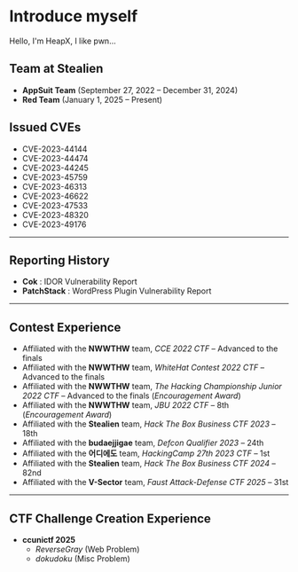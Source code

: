 # Introduce myself
Hello, I'm HeapX, I like pwn...

## Team at Stealien
- **AppSuit Team** (September 27, 2022 – December 31, 2024)  
- **Red Team** (January 1, 2025 – Present)  

## Issued CVEs
- CVE-2023-44144  
- CVE-2023-44474  
- CVE-2023-44245  
- CVE-2023-45759  
- CVE-2023-46313  
- CVE-2023-46622  
- CVE-2023-47533  
- CVE-2023-48320  
- CVE-2023-49176  

---

## Reporting History
- **Cok** : IDOR Vulnerability Report  
- **PatchStack** : WordPress Plugin Vulnerability Report  

---

## Contest Experience
- Affiliated with the **NWWTHW** team, *CCE 2022 CTF* – Advanced to the finals  
- Affiliated with the **NWWTHW** team, *WhiteHat Contest 2022 CTF* – Advanced to the finals  
- Affiliated with the **NWWTHW** team, *The Hacking Championship Junior 2022 CTF* – Advanced to the finals (*Encouragement Award*)  
- Affiliated with the **NWWTHW** team, *JBU 2022 CTF* – 8th (*Encouragement Award*)  
- Affiliated with the **Stealien** team, *Hack The Box Business CTF 2023* – 18th  
- Affiliated with the **budaejjigae** team, *Defcon Qualifier 2023* – 24th  
- Affiliated with the **어디에도** team, *HackingCamp 27th 2023 CTF* – 1st  
- Affiliated with the **Stealien** team, *Hack The Box Business CTF 2024* – 82nd  
- Affiliated with the **V-Sector** team, *Faust Attack-Defense CTF 2025* – 31st  

---

## CTF Challenge Creation Experience
- **ccunictf 2025**
  - *ReverseGray* (Web Problem)  
  - *dokudoku* (Misc Problem)  
